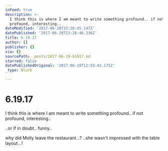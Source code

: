 ```yaml
---
inFeed: true
description: >-
  I think this is where I am meant to write something profound.. if not
  profound, interesting..
dateModified: '2017-06-28T23:26:45.147Z'
datePublished: '2017-06-28T23:26:46.336Z'
title: 6.19.17
author: []
publisher: {}
via: {}
sourcePath: _posts/2017-06-19-61917.md
starred: false
datePublishedOriginal: '2017-06-19T12:55:42.175Z'
_type: Blurb

---
```

# 6.19.17

I think this is where I am meant to write something profound.. if not profound, interesting..

..or if in doubt.. funny..

why did Molly leave the restaurant...? ..she wasn't impressed with the table layout...!
